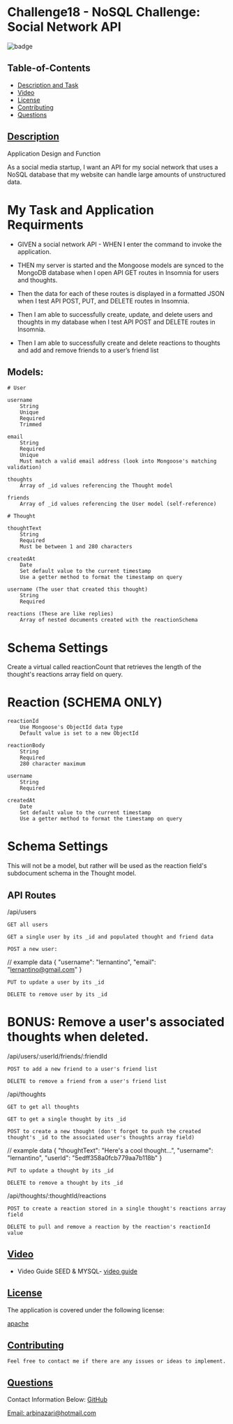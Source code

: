 
# Challenge18 - NoSQL Challenge: Social Network API 
![badge](https://img.shields.io/badge/license-apache-blue)


  ## Table-of-Contents
  * [Description and Task](#description)
  * [Video](#video)   
  * [License](#license)   
  * [Contributing](#contributing)
  * [Questions](#questions)


 ## [Description](#table-of-contents)
 
 Application Design and Function

As a social media startup, I want an API for my social network that uses a NoSQL database
that my website can handle large amounts of unstructured data.


 # My Task and Application Requirments

  - GIVEN a social network API - WHEN I enter the command to invoke the application.

  - THEN my server is started and the Mongoose models are synced to the MongoDB database 
    when I open API GET routes in Insomnia for users and thoughts.

  - Then the data for each of these routes is displayed in a formatted JSON when
    I test API POST, PUT, and DELETE routes in Insomnia.

  - Then I am able to successfully create, update, and delete users and 
    thoughts in my database when I test API POST and DELETE routes in Insomnia.

  - Then I am able to successfully create and delete reactions to thoughts 
    and add and remove friends to a user’s friend list


  ## Models: 

    # User

    username
        String
        Unique
        Required
        Trimmed

    email
        String
        Required
        Unique
        Must match a valid email address (look into Mongoose's matching validation)

    thoughts
        Array of _id values referencing the Thought model

    friends
        Array of _id values referencing the User model (self-reference)

    # Thought

    thoughtText
        String
        Required
        Must be between 1 and 280 characters

    createdAt
        Date
        Set default value to the current timestamp
        Use a getter method to format the timestamp on query

    username (The user that created this thought)
        String
        Required

    reactions (These are like replies)
        Array of nested documents created with the reactionSchema

# Schema Settings

Create a virtual called reactionCount that retrieves the length of the thought's reactions array field on query.

   # Reaction (SCHEMA ONLY)

    reactionId
        Use Mongoose's ObjectId data type
        Default value is set to a new ObjectId

    reactionBody
        String
        Required
        280 character maximum

    username
        String
        Required

    createdAt
        Date
        Set default value to the current timestamp
        Use a getter method to format the timestamp on query

# Schema Settings

This will not be a model, but rather will be used as the reaction field's subdocument schema in the Thought model.

## API Routes

/api/users

    GET all users

    GET a single user by its _id and populated thought and friend data

    POST a new user:

// example data
{
  "username": "lernantino",
  "email": "lernantino@gmail.com"
}

    PUT to update a user by its _id

    DELETE to remove user by its _id

# BONUS: Remove a user's associated thoughts when deleted.

/api/users/:userId/friends/:friendId

    POST to add a new friend to a user's friend list

    DELETE to remove a friend from a user's friend list

/api/thoughts

    GET to get all thoughts

    GET to get a single thought by its _id

    POST to create a new thought (don't forget to push the created thought's _id to the associated user's thoughts array field)

// example data
{
  "thoughtText": "Here's a cool thought...",
  "username": "lernantino",
  "userId": "5edff358a0fcb779aa7b118b"
}

    PUT to update a thought by its _id

    DELETE to remove a thought by its _id

/api/thoughts/:thoughtId/reactions

    POST to create a reaction stored in a single thought's reactions array field

    DELETE to pull and remove a reaction by the reaction's reactionId value


  
  ## [Video](#table-of-contents)
 
   - Video Guide SEED & MYSQL- [video guide](https://www.awesomescreenshot.com/video/8212028?key=c7bd96a5e6b4bb979d54ddb8934fc0b9)


  ## [License](#table-of-contents)
  The application is covered under the following license:
  
  [apache](https://choosealicense.com/licenses/apache)
    
    
  ## [Contributing](#table-of-contents)
  
    Feel free to contact me if there are any issues or ideas to implement.
    
  ## [Questions](#table-of-contents)
  Contact Information Below:
  [GitHub](https://github.com/arbinazari)

  [Email: arbinazari@hotmail.com](mailto:arbinazari@hotmail.com)

